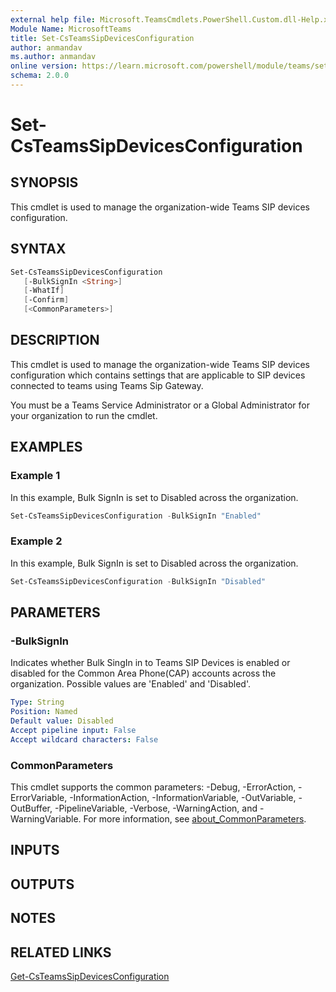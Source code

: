 ```yaml
---
external help file: Microsoft.TeamsCmdlets.PowerShell.Custom.dll-Help.xml
Module Name: MicrosoftTeams
title: Set-CsTeamsSipDevicesConfiguration
author: anmandav
ms.author: anmandav
online version: https://learn.microsoft.com/powershell/module/teams/set-csteamssipdevicesconfiguration
schema: 2.0.0
---
```


# Set-CsTeamsSipDevicesConfiguration

## SYNOPSIS

This cmdlet is used to manage the organization-wide Teams SIP devices configuration.

## SYNTAX

```powershell
Set-CsTeamsSipDevicesConfiguration
   [-BulkSignIn <String>]
   [-WhatIf]
   [-Confirm]
   [<CommonParameters>]
```

## DESCRIPTION

This cmdlet is used to manage the organization-wide Teams SIP devices configuration which contains settings that are applicable to SIP devices connected to teams using Teams Sip Gateway.

You must be a Teams Service Administrator or a Global Administrator for your organization to run the cmdlet.

## EXAMPLES

### Example 1
In this example, Bulk SignIn is set to Disabled across the organization.

```powershell
Set-CsTeamsSipDevicesConfiguration -BulkSignIn "Enabled"
```

### Example 2
In this example, Bulk SignIn is set to Disabled across the organization.

```powershell
Set-CsTeamsSipDevicesConfiguration -BulkSignIn "Disabled"
```

## PARAMETERS

### -BulkSignIn
Indicates whether Bulk SingIn in to Teams SIP Devices is enabled or disabled for the Common Area Phone(CAP) accounts across the organization. Possible values are 'Enabled' and 'Disabled'.

```yaml
Type: String
Position: Named
Default value: Disabled
Accept pipeline input: False
Accept wildcard characters: False
```

### CommonParameters
This cmdlet supports the common parameters: -Debug, -ErrorAction, -ErrorVariable, -InformationAction, -InformationVariable, -OutVariable, -OutBuffer, -PipelineVariable, -Verbose, -WarningAction, and -WarningVariable. For more information, see [about_CommonParameters](https://go.microsoft.com/fwlink/?LinkID=113216).

## INPUTS

## OUTPUTS

## NOTES

## RELATED LINKS

[Get-CsTeamsSipDevicesConfiguration](Get-CsTeamsSipDevicesConfiguration.md)
